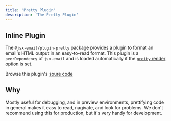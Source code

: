 ```yaml
---
title: 'Pretty Plugin'
description: 'The Pretty Plugin'
---
```


## Inline Plugin

The `@jsx-email/plugin-pretty` package provides a plugin to format an email's HTML output in an easy-to-read format. This plugin is a `peerDependency` of `jsx-email` and is loaded automatically if the [`pretty` render option](https://jsx.email/docs/core/render#method-options) is set.

Browse this plugin's [soure code](https://github.com/shellscape/jsx-email/blob/main/packages/plugin-pretty)

## Why

Mostly useful for debugging, and in preview environments, prettifying code in general makes it easy to read, nagivate, and look for problems. We don't recommend using this for production, but it's very handy for development.
